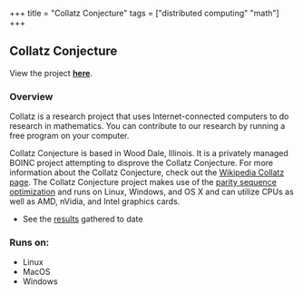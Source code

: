 +++
title = "Collatz Conjecture"
tags = ["distributed computing" "math"]
+++

## Collatz Conjecture

View the project [**here**](https://boinc.thesonntags.com/collatz/).

### Overview

Collatz is a research project that uses Internet-connected computers to do research in mathematics. You can contribute to our research by running a free program on your computer.

Collatz Conjecture is based in Wood Dale, Illinois. It is a privately managed BOINC project attempting to disprove the Collatz Conjecture. For more information about the Collatz Conjecture, check out the [Wikipedia Collatz page](https://en.wikipedia.org/wiki/Collatz_conjecture). The Collatz Conjecture project makes use of the [parity sequence optimization](https://en.wikipedia.org/wiki/Collatz_conjecture#Optimizations) and runs on Linux, Windows, and OS X and can utilize CPUs as well as AMD, nVidia, and Intel graphics cards.

- See the [results](https://boinc.thesonntags.com/collatz/highest_steps.php) gathered to date


### Runs on:
- Linux
- MacOS
- Windows
